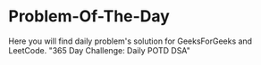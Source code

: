 # Problem-Of-The-Day
Here you will find daily problem's solution for GeeksForGeeks and LeetCode. "365 Day Challenge: Daily POTD DSA"
